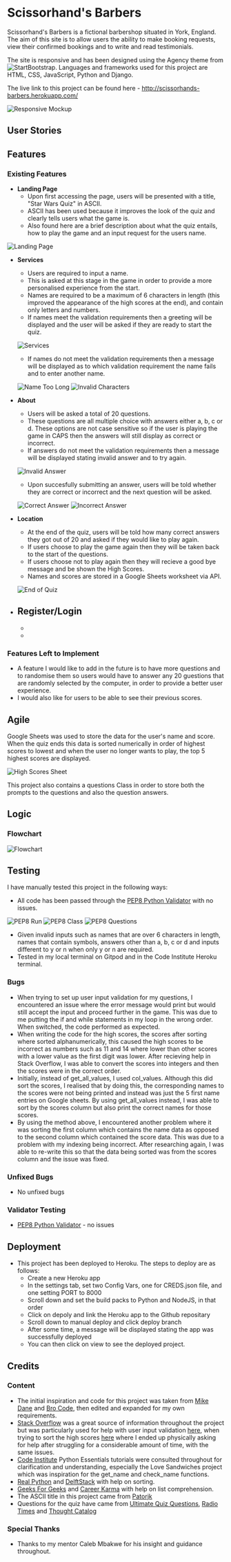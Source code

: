 # Scissorhand's Barbers

Scissorhand's Barbers is a fictional barbershop situated in York, England. The aim of this site is to allow users the ability to make booking requests, view their confirmed bookings and to write and read testimonials.

The site is responsive and has been designed using the Agency theme from ![StartBootstrap](https://startbootstrap.com/theme/agency). Languages and frameworks used for this project are HTML, CSS, JavaScript, Python and Django.

The live link to this project can be found here - http://scissorhands-barbers.herokuapp.com/

![Responsive Mockup](static/assets/img/readme/mock-up.png)

## User Stories


## Features 

### Existing Features

- __Landing Page__
  - Upon first accessing the page, users will be presented with a title, "Star Wars Quiz" in ASCII.
  - ASCII has been used because it improves the look of the quiz and clearly tells users what the game is.
  - Also found here are a brief description about what the quiz entails, how to play the game and an input request for the users name.

![Landing Page](/assets/images/home-screen.png)

- __Services__
  - Users are required to input a name.
  - This is asked at this stage in the game in order to provide a more personalised experience from the start.
  - Names are required to be a maximum of 6 characters in length (this improved the appearance of the high scores at the end), and contain only letters and numbers.
  - If names meet the validation requirements then a greeting will be displayed and the user will be asked if they are ready to start the quiz.

  ![Services](/assets/images/start-quiz.png)
  

  - If names do not meet the validation requirements then a message will be displayed as to which validation requirement the name fails and to enter another name.

  ![Name Too Long](/assets/images/invalid-data-long.png) 
  ![Invalid Characters](/assets/images/invalid-data-char.png)

- __About__
  - Users will be asked a total of 20 questions.
  - These questions are all multiple choice with answers either a, b, c or d. These options are not case sensitive so if the user is playing the game in CAPS then the answers will still display as correct or incorrect.
  - If answers do not meet the validation requirements then a message will be displayed stating invalid answer and to try again.

  ![Invalid Answer](/assets/images/invalid-ans.png)

  - Upon succesfully submitting an answer, users will be told whether they are correct or incorrect and the next question will be asked.

  ![Correct Answer](/assets/images/correct-ans.png)
  ![Incorrect Answer](/assets/images/incorrect-ans.png)

- __Location__
  - At the end of the quiz, users will be told how many correct answers they got out of 20 and asked if they would like to play again.
  - If users choose to play the game again then they will be taken back to the start of the questions.
  - If users choose not to play again then they will recieve a good bye message and be shown the High Scores.
  - Names and scores are stored in a Google Sheets worksheet via API.

  ![End of Quiz](/assets/images/quiz-end.png)

- __Register/Login__
  -
  -
  -

### Features Left to Implement

- A feature I would like to add in the future is to have more questions and to randomise them so users would have to answer any 20 guestions that are randomly selected by the computer, in order to provide a better user experience.
- I would also like for users to be able to see their previous scores.

## Agile

Google Sheets was used to store the data for the user's name and score. When the quiz ends this data is sorted numerically in order of highest scores to lowest and when the user no longer wants to play, the top 5 highest scores are displayed.

![High Scores Sheet](/assets/images/scores-sheet.png)

This project also contains a questions Class in order to store both the prompts to the questions and also the question answers.

## Logic

### Flowchart

![Flowchart](/assets/images/flowchart.png)

## Testing

I have manually tested this project in the following ways:

- All code has been passed through the [PEP8 Python Validator](http://pep8online.com/checkresult) with no issues.

![PEP8 Run](/assets/images/pep8.png)
![PEP8 Class](/assets/images/pep8-class.png)
![PEP8 Questions](/assets/images/pep8-questions.png)

- Given invalid inputs such as names that are over 6 characters in length, names that contain symbols, answers other than a, b, c or d and inputs different to y or n when only y or n are required.
- Tested in my local terminal on Gitpod and in the Code Institute Heroku terminal.

### Bugs

- When trying to set up user input validation for my questions, I encountered an issue where the error message would print but would still accept the input and proceed further in the game. This was due to me putting the if and while statements in my loop in the wrong order. When switched, the code performed as expected.
- When writing the code for the high scores, the scores after sorting where sorted alphanumerically, this caused the high scores to be incorrect as numbers such as 11 and 14 where lower than other scores with a lower value as the first digit was lower. After recieving help in Stack Overflow, I was able to convert the scores into integers and then the scores were in the correct order.
- Initially, instead of get_all_values, I used col_values. Although this did sort the scores, I realised that by doing this, the corresponding names to the scores were not being printed and instead was just the 5 first name entries on Google sheets. By using get_all_values instead, I was able to sort by the scores column but also print the correct names for those scores.
- By using the method above, I encountered another problem where it was sorting the first column which contains the name data as opposed to the second column which contained the score data. This was due to a problem with my indexing being incorrect. After researching again, I was able to re-write this so that the data being sorted was from the scores column and the issue was fixed.

### Unfixed Bugs

- No unfixed bugs

### Validator Testing

- [PEP8 Python Validator](http://pep8online.com/checkresult) - no issues

## Deployment

- This project has been deployed to Heroku. The steps to deploy are as follows: 
  - Create a new Heroku app
  - In the settings tab, set two Config Vars, one for CREDS.json file, and one setting PORT to 8000 
  - Scroll down and set the build packs to Python and NodeJS, in that order
  - Click on depoly and link the Heroku app to the Github repositary
  - Scroll down to manual deploy and click deploy branch
  - After some time, a message will be displayed stating the app was successfully deployed
  - You can then click on view to see the deployed project.

## Credits  

### Content 

- The initial inspiration and code for this project was taken from [Mike Dane](https://www.youtube.com/watch?v=SgQhwtIoQ7o) and [Bro Code](https://www.youtube.com/watch?v=yriw5Zh406s&list=RDCMUC4SVo0Ue36XCfOyb5Lh1viQ&index=2), then edited and expanded for my own requirements.
- [Stack Overflow](https://stackoverflow.com) was a great source of information throughout the project but was particularly used for help with user input validation [here](https://stackoverflow.com/questions/71757895/user-input-validation-in-python), when trying to sort the high scores [here](https://stackoverflow.com/questions/71785967/sorting-column-b-google-sheets-api-python) where I ended up physically asking for help after struggling for a considerable amount of time, with the same issues.
- [Code Institute](https://learn.codeinstitute.net/) Python Essentials tutorials were consulted throughout for clarification and understanding, especially the Love Sandwiches project which was inspiration for the get_name and check_name functions.
- [Real Python](https://realpython.com/python-sort/) and [DelftStack](https://www.delftstack.com/howto/python/sort-list-of-lists-in-python/) with help on sorting.
- [Geeks For Geeks](https://www.geeksforgeeks.org/python-get-first-and-last-elements-of-a-list/) and [Career Karma](https://careerkarma.com/blog/python-indexerror-list-index-out-of-range/) with help on list comprehension.
- The ASCII title in this project came from [Patorjk](https://patorjk.com/software/taag/#p=display&f=Standard&t=STAR%20WARS%20QUIZ)
- Questions for the quiz have came from [Ultimate Quiz Questions](https://www.ultimatequizquestions.com/star-wars-quiz-questions/), [Radio Times](https://www.radiotimes.com/tv/sci-fi/pub-quiz-star-wars/) and [Thought Catalog](https://thoughtcatalog.com/katee-fletcher/2020/04/star-wars-trivia-questions/)

### Special Thanks

- Thanks to my mentor Caleb Mbakwe for his insight and guidance throughout.